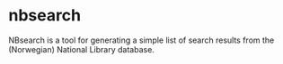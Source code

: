 nbsearch
========

NBsearch is a tool for generating a simple list of search results from the (Norwegian) National Library database.
